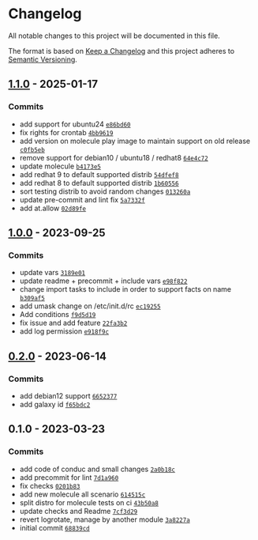 # Changelog

All notable changes to this project will be documented in this file.

The format is based on [Keep a Changelog](https://keepachangelog.com/en/1.0.0/)
and this project adheres to [Semantic Versioning](https://semver.org/spec/v2.0.0.html).

## [1.1.0](https://github.com/lotusnoir/ansible-system_extra_sec/compare/1.0.0...1.1.0) - 2025-01-17

### Commits

- add support for ubuntu24 [`e86bd60`](https://github.com/lotusnoir/ansible-system_extra_sec/commit/e86bd60798c9f47416eba623365f202f375e69cb)
- fix rights for crontab [`4bb9619`](https://github.com/lotusnoir/ansible-system_extra_sec/commit/4bb9619920c680b56adf285d954d530f3986f2e5)
- add version on molecule play image to maintain support on old release [`c0fb5eb`](https://github.com/lotusnoir/ansible-system_extra_sec/commit/c0fb5ebc22e6833ddd6f8b0c906ee6459989f2d5)
- remove support for debian10 / ubuntu18 / redhat8 [`64e4c72`](https://github.com/lotusnoir/ansible-system_extra_sec/commit/64e4c7273a7cdc79e5ab38fb00149999a7288f3c)
- update molecule [`b4173e5`](https://github.com/lotusnoir/ansible-system_extra_sec/commit/b4173e50281a93e8855fb89edaefb62305c4019a)
- add redhat 9 to default supported distrib [`54dfef8`](https://github.com/lotusnoir/ansible-system_extra_sec/commit/54dfef8982f7a346ca42ecc01a3b2ffd05dfdb2a)
- add redhat 8 to default supported distrib [`1b60556`](https://github.com/lotusnoir/ansible-system_extra_sec/commit/1b60556bf9c0cc347fa50bdac5f1cf1f2a2d7da1)
- sort testing distrib to avoid random changes [`013260a`](https://github.com/lotusnoir/ansible-system_extra_sec/commit/013260a846e7ff91308ed27c1610f3670cc1a896)
- update pre-commit and lint fix [`5a7332f`](https://github.com/lotusnoir/ansible-system_extra_sec/commit/5a7332fdd843fdb2c63a27b8468ef7573eb05b58)
- add at.allow [`02d89fe`](https://github.com/lotusnoir/ansible-system_extra_sec/commit/02d89fecd474d949d1335c37c76259e2fe54f509)

## [1.0.0](https://github.com/lotusnoir/ansible-system_extra_sec/compare/0.2.0...1.0.0) - 2023-09-25

### Commits

- update vars [`3189e01`](https://github.com/lotusnoir/ansible-system_extra_sec/commit/3189e01e73ed74045dc7013aa2c9f58e90380cd2)
- update readme + precommit + include vars [`e98f822`](https://github.com/lotusnoir/ansible-system_extra_sec/commit/e98f8225b25540605b4bb4f155c7ab80f16d7aa1)
- change import tasks to include in order to support facts on name [`b309af5`](https://github.com/lotusnoir/ansible-system_extra_sec/commit/b309af549c0e556e679b24a8721ec6dfb3254273)
- add umask change on /etc/init.d/rc [`ec19255`](https://github.com/lotusnoir/ansible-system_extra_sec/commit/ec192552f287545103af21e2cc66b66b2c700865)
- Add conditions [`f9d5d19`](https://github.com/lotusnoir/ansible-system_extra_sec/commit/f9d5d1964173d796c3fe54e283b2cfb3d5aa1a0d)
- fix issue and add feature [`22fa3b2`](https://github.com/lotusnoir/ansible-system_extra_sec/commit/22fa3b2260e36715f91a1df28ec8dcae2709f74d)
- add log permission [`e918f9c`](https://github.com/lotusnoir/ansible-system_extra_sec/commit/e918f9cde64ff51306ac9828c530662f673c92a6)

## [0.2.0](https://github.com/lotusnoir/ansible-system_extra_sec/compare/0.1.0...0.2.0) - 2023-06-14

### Commits

- add debian12 support [`6652377`](https://github.com/lotusnoir/ansible-system_extra_sec/commit/665237756ccf166876ad1f16bd07eb589cc8b0b6)
- add galaxy id [`f65bdc2`](https://github.com/lotusnoir/ansible-system_extra_sec/commit/f65bdc23bbe63f93dc64194bb76f76d3ee9c2411)

## 0.1.0 - 2023-03-23

### Commits

- add code of conduc and small changes [`2a0b18c`](https://github.com/lotusnoir/ansible-system_extra_sec/commit/2a0b18c446fbf54e91689f5207bd212609d3fa57)
- add precommit for lint [`7d1a960`](https://github.com/lotusnoir/ansible-system_extra_sec/commit/7d1a96058c468983e76cc916f12d1266680c78d7)
- fix checks [`0201b83`](https://github.com/lotusnoir/ansible-system_extra_sec/commit/0201b83069361a6a72cdbe927456a8b7c9809bca)
- add new molecule all scenario [`614515c`](https://github.com/lotusnoir/ansible-system_extra_sec/commit/614515caadcbe7f73e5fa865ab3d48380f7d2953)
- split distro for molecule tests on ci [`43b50a8`](https://github.com/lotusnoir/ansible-system_extra_sec/commit/43b50a81265b3b4b18fedaed8c8287be95a17ae0)
- update checks and Readme [`7cf3d29`](https://github.com/lotusnoir/ansible-system_extra_sec/commit/7cf3d29f7d9a9ab107835eaa83f6a2b94462b077)
- revert logrotate, manage by another module [`3a8227a`](https://github.com/lotusnoir/ansible-system_extra_sec/commit/3a8227af8bbfd693aa44439e0e3a19fa1a3548c3)
- initial commit [`68839cd`](https://github.com/lotusnoir/ansible-system_extra_sec/commit/68839cddde00d4e7dea1292ee9e18ef27dd0866c)
